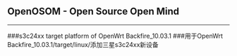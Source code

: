 OpenOSOM - Open Source Open Mind
-----------------
---------------------------------


###s3c24xx target platform of OpenWrt Backfire_10.03.1
###用于OpenWrt Backfire_10.03.1/target/linux/添加三星s3c24xx新设备



